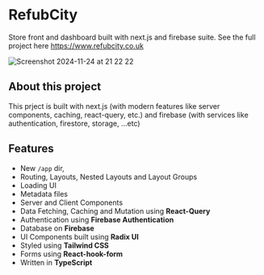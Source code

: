 # RefubCity

Store front and dashboard built with next.js and firebase suite. See the full project here https://www.refubcity.co.uk

![Screenshot 2024-11-24 at 21 22 22](https://github.com/user-attachments/assets/03b902c1-36d0-4d75-bfd9-745a507bfe4b)

## About this project

This prject is built with next.js (with modern features like server components, caching, react-query, etc.) and firebase (with services like authentication, firestore, storage, ...etc) 

## Features

- New `/app` dir,
- Routing, Layouts, Nested Layouts and Layout Groups
- Loading UI
- Metadata files
- Server and Client Components
- Data Fetching, Caching and Mutation using **React-Query**
- Authentication using **Firebase Authentication**
- Database on **Firebase**
- UI Components built using **Radix UI**
- Styled using **Tailwind CSS**
- Forms using **React-hook-form**
- Written in **TypeScript**
